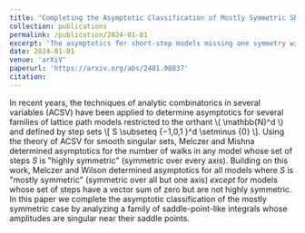 ```yaml
---
title: "Completing the Asymptotic Classification of Mostly Symmetric Short Step Walks in an Orthant"
collection: publications
permalink: /publication/2024-01-01
excerpt: 'The asymptotics for short-step models missing one symmetry with zero vector sum are found using ACSV. This completes the classification of step sets that can be analyzed with ACSV.'
date: 2024-01-01
venue: 'arXiV'
paperurl: 'https://arxiv.org/abs/2401.00837'
citation:
---
```


In recent years, the techniques of analytic combinatorics in several variables (ACSV) have been applied to determine asymptotics for several families of lattice path models restricted to the orthant \\( \mathbb{N}^d \\) and defined by step sets \\[ S \subseteq \{−1,0,1 \}^d \setminus \{0\} \\]. Using the theory of ACSV for smooth singular sets, Melczer and Mishna determined asymptotics for the number of walks in any model whose set of steps $S$ is "highly symmetric" (symmetric over every axis). Building on this work, Melczer and Wilson determined asymptotics for all models where $S$ is "mostly symmetric" (symmetric over all but one axis) *except* for models whose set of steps have a vector sum of zero but are not highly symmetric. In this paper we complete the asymptotic classification of the mostly symmetric case by analyzing a family of saddle-point-like integrals whose amplitudes are singular near their saddle points. 

